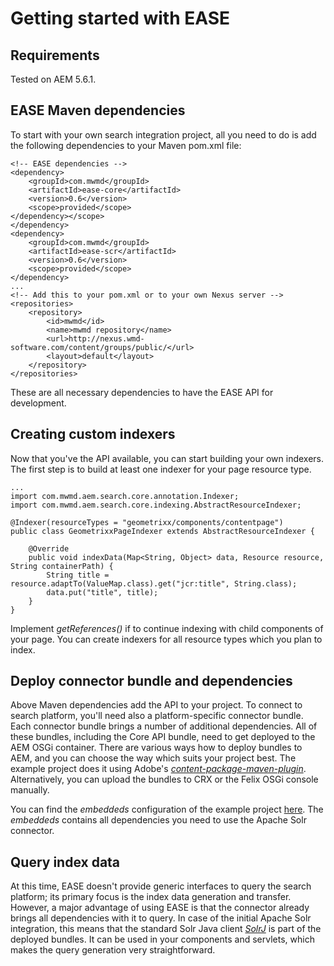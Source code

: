 Getting started with EASE
========

Requirements
--------

Tested on AEM 5.6.1.

EASE Maven dependencies
--------

To start with your own search integration project, all you need to do is add the following dependencies to your Maven pom.xml file:

	<!-- EASE dependencies -->
	<dependency>
		<groupId>com.mwmd</groupId>
		<artifactId>ease-core</artifactId>
		<version>0.6</version>
		<scope>provided</scope>
	</dependency></scope>			
	</dependency>	
	<dependency>
		<groupId>com.mwmd</groupId>
		<artifactId>ease-scr</artifactId>
		<version>0.6</version>
		<scope>provided</scope>			
	</dependency>
	...
	<!-- Add this to your pom.xml or to your own Nexus server -->
	<repositories>
        <repository>
            <id>mwmd</id>
            <name>mwmd repository</name>
            <url>http://nexus.wmd-software.com/content/groups/public/</url>
            <layout>default</layout>
        </repository>
    </repositories>
	
These are all necessary dependencies to have the EASE API for development. 

Creating custom indexers
--------

Now that you've the API available, you can start building your own indexers. The first step is to build at least one indexer for your page resource type. 

	...
	import com.mwmd.aem.search.core.annotation.Indexer;
	import com.mwmd.aem.search.core.indexing.AbstractResourceIndexer;

	@Indexer(resourceTypes = "geometrixx/components/contentpage")
	public class GeometrixxPageIndexer extends AbstractResourceIndexer {

		@Override
		public void indexData(Map<String, Object> data, Resource resource, String containerPath) {
			String title = resource.adaptTo(ValueMap.class).get("jcr:title", String.class);
			data.put("title", title);
		}
	}
	
Implement *getReferences()* if to continue indexing with child components of your page. You can create indexers for all resource types which you plan to index.
	
Deploy connector bundle and dependencies
--------

Above Maven dependencies add the API to your project. To connect to search platform, you'll need also a platform-specific connector bundle. Each connector bundle brings a number of additional dependencies. All of these bundles, including the Core API bundle,
need to get deployed to the AEM OSGi container. 
There are various ways how to deploy bundles to AEM, and you can choose the way which suits your project best. The example project does it using Adobe's [*content-package-maven-plugin*](http://dev.day.com/docs/en/cq/current/core/how_to/how_to_use_the_vlttool/vlt-mavenplugin.html).
Alternatively, you can upload the bundles to CRX or the Felix OSGi console manually.

You can find the *embeddeds* configuration of the example project [here](https://github.com/mwmd/ease/blob/master/example/content/pom.xml). The *embeddeds* contains all dependencies you need to use the Apache Solr connector.

Query index data
--------

At this time, EASE doesn't provide generic interfaces to query the search platform; its primary focus is the index data generation and transfer. However, a major advantage of using EASE is that the connector already brings all
dependencies with it to query. In case of the initial Apache Solr integration, this means that the standard Solr Java client [*SolrJ*](http://wiki.apache.org/solr/Solrj) is part of the deployed bundles. It can be used in your components and servlets, which makes the
query generation very straightforward.